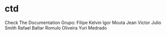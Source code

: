 # ctd
Check The Documentation
Grupo: 
Filipe Kelvin
Igor Mouta
Jean Victor
Julio Smith
Rafael Baltar
Romulo Oliveira
Yuri Medrado
